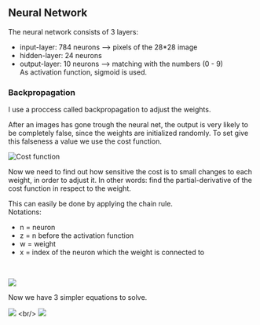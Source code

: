 ## Neural Network
The neural network consists of 3 layers:
+ input-layer: 784 neurons  --> pixels of the 28\*28 image
+ hidden-layer: 24 neurons  
+ output-layer: 10 neurons  --> matching with the numbers (0 - 9) <br/>
As activation function, sigmoid is used.

### Backpropagation
I use a proccess called backpropagation to adjust the weights.

After an images has gone trough the neural net, the output is very likely to be completely false, since the weights are initialized randomly.
To set give this falseness a value we use the cost function.

![Cost function](https://latex.codecogs.com/svg.image?\color{white}&space;C(...)&space;=&space;\sum_{n=0}^{9}(output[n]&space;-&space;desiredOutput[n])^{2})

Now we need to find out how sensitive the cost is to small changes to each weight, in order to adjust it.
In other words: find the partial-derivative of the cost function in respect to the weight.

This can easily be done by applying the chain rule.<br/>
Notations: <br/> 
+ n = neuron <br/> 
+ z = n before the activation function <br/> 
+ w = weight <br/>
+ x = index of the neuron which the weight is connected to
<br/>

![](https://latex.codecogs.com/svg.image?\color{white}\frac{\partial&space;C}{\partial&space;w}&space;=&space;\frac{\partial&space;C}{\partial&space;n}\frac{\partial&space;n}{\partial&space;z}\frac{\partial&space;z}{\partial&space;w})

Now we have 3 simpler equations to solve. <br/>

![](https://latex.codecogs.com/svg.image?\color{white}\frac{\partial&space;C}{\partial&space;n}&space;=&space;2(output[x]&space;-&space;desiredOutput[x])) <br/>
![](https://latex.codecogs.com/svg.image?\color{white}\frac{\partial&space;n}{\partial&space;z}&space;=&space;sigmoid'(z))
